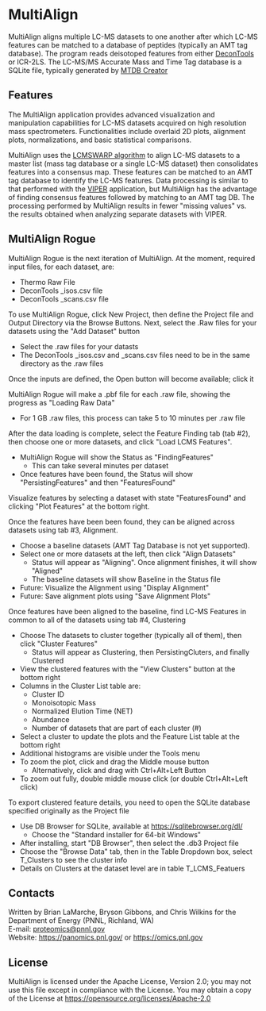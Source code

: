 # MultiAlign

MultiAlign aligns multiple LC-MS datasets to one another after which LC-MS 
features can be matched to a database of peptides (typically an 
AMT tag database).  The program reads deisotoped features from either
[DeconTools](https://github.com/PNNL-Comp-Mass-Spec/DeconTools/releases) or ICR-2LS.
The LC-MS/MS Accurate Mass and Time Tag database 
is a SQLite file, typically generated by [MTDB Creator](https://github.com/PNNL-Comp-Mass-Spec/MTDB-Creator/releases)

## Features

The MultiAlign application provides advanced visualization and manipulation 
capabilities for LC-MS datasets acquired on high resolution mass 
spectrometers. Functionalities include overlaid 2D plots, alignment plots, 
normalizations, and basic statistical comparisons. 

MultiAlign uses the [LCMSWARP algorithm](https://github.com/PNNL-Comp-Mass-Spec/MultiAlign/tree/master/src/Library/MultiAlignCore/Algorithms/Alignment/LcmsWarp)
to align LC-MS datasets to a master list (mass tag database or a single LC-MS dataset) 
then consolidates features into a consensus map. 
These features can be matched to an AMT tag database to identify the LC-MS 
features. Data processing is similar to that performed with the [VIPER](https://github.com/PNNL-Comp-Mass-Spec/VIPER)
application, but MultiAlign has the advantage of finding consensus features 
followed by matching to an AMT tag DB. The processing performed by MultiAlign 
results in fewer "missing values" vs. the results obtained when analyzing 
separate datasets with VIPER.

## MultiAlign Rogue

MultiAlign Rogue is the next iteration of MultiAlign. At the moment, required input files, for each dataset, are:
* Thermo Raw File
* DeconTools _isos.csv file
* DeconTools _scans.csv file

To use MultiAlign Rogue, click New Project, then define the Project file and Output Directory via the Browse Buttons.
Next, select the .Raw files for your datasets using the "Add Dataset" button
* Select the .raw files for your datasts
* The DeconTools _isos.csv and _scans.csv files need to be in the same directory as the .raw files

Once the inputs are defined, the Open button will become available; click it

MultiAlign Rogue will make a .pbf file for each .raw file, showing the progress as "Loading Raw Data"
* For 1 GB .raw files, this process can take 5 to 10 minutes per .raw file

After the data loading is complete, select the Feature Finding tab (tab #2), then choose one or more datasets, and click "Load LCMS Features".
* MultiAlign Rogue will show the Status as "FindingFeatures"
  * This can take several minutes per dataset
* Once features have been found, the Status will show "PersistingFeatures" and then "FeaturesFound"

Visualize features by selecting a dataset with state "FeaturesFound" and clicking "Plot Features" at the bottom right.

Once the features have been been found, they can be aligned across datasets using tab #3, Alignment.
* Choose a baseline datasets (AMT Tag Database is not yet supported).
* Select one or more datasets at the left, then click "Align Datasets"
  * Status will appear as "Aligning".  Once alignment finishes, it will show "Aligned"
  * The baseline datasets will show Baseline in the Status file
* Future: Visualize the Alignment using "Display Alignment"
* Future: Save alignment plots using "Save Alignment Plots"

Once features have been aligned to the baseline, find LC-MS Features in common to all of the datasets using tab #4, Clustering
* Choose The datasets to cluster together (typically all of them), then click "Cluster Features"
  * Status will appear as Clustering, then PersistingCluters, and finally Clustered
* View the clustered features with the "View Clusters" button at the bottom right
* Columns in the Cluster List table are:
  * Cluster ID
  * Monoisotopic Mass
  * Normalized Elution Time (NET)
  * Abundance
  * Number of datasets that are part of each cluster (#)
* Select a cluster to update the plots and the Feature List table at the bottom right
* Additional histograms are visible under the Tools menu
* To zoom the plot, click and drag the Middle mouse button
  * Alternatively, click and drag with Ctrl+Alt+Left Button
* To zoom out fully, double middle mouse click (or double Ctrl+Alt+Left click)

To export clustered feature details, you need to open the SQLite database specified originally as the Project file
* Use DB Browser for SQLite, available at https://sqlitebrowser.org/dl/
  * Choose the "Standard installer for 64-bit Windows"
* After installing, start "DB Browser", then select the .db3 Project file
* Choose the "Browse Data" tab, then in the Table Dropdown box, select T_Clusters to see the cluster info
* Details on Clusters at the dataset level are in table T_LCMS_Featuers

## Contacts

Written by Brian LaMarche, Bryson Gibbons, and Chris Wilkins for the Department of Energy (PNNL, Richland, WA) \
E-mail: proteomics@pnnl.gov \
Website: https://panomics.pnl.gov/ or https://omics.pnl.gov

## License

MultiAlign is licensed under the Apache License, Version 2.0; 
you may not use this file except in compliance with the License.  You may obtain 
a copy of the License at https://opensource.org/licenses/Apache-2.0
